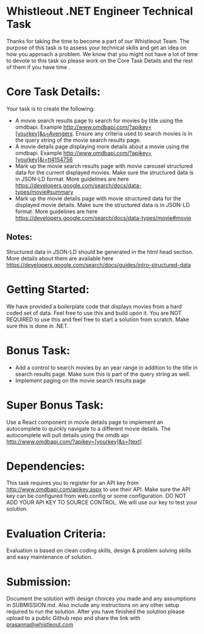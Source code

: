 Whistleout .NET Engineer Technical Task
=======================================
Thanks for taking the time to become a part of our Whistleout Team. The purpose of this task is to assess your technical skills and get an idea on how you approach a problem. We know that you might not have a lot of time to devote to this task so please work on the Core Task Details and the rest of them if you have time .

# Core Task Details:
Your task is to create the following:
* A movie search results page to search for movies by title using the omdbapi. Example  http://www.omdbapi.com/?apikey=[yourkey]&s=Avengers. Ensure any criteria used to search movies is in the query string of the movie search results page.
* A movie details page displaying more details about a movie using the omdbapi. Example http://www.omdbapi.com/?apikey=[yourkey]&i=tt4154756
* Mark up the movie search results page with movie carousel structured data for the current displayed movies. Make sure the structured data is in JSON-LD format. More guidelines are here https://developers.google.com/search/docs/data-types/movie#summary
* Mark up the movie details page with movie structured data for the displayed movie details. Make sure the structured data is in JSON-LD format. More guidelines are here https://developers.google.com/search/docs/data-types/movie#movie

## Notes:
Structured data in JSON-LD should be generated in the html head section. More details about them are available here https://developers.google.com/search/docs/guides/intro-structured-data

# Getting Started:
We have provided a boilerplate code that displays movies from a hard coded set of data. Feel free to use this and build upon it. You are NOT REQUIRED to use this and feel free to start a solution from scratch. Make sure this is done in .NET.

# Bonus Task:
* Add a control to search movies by an year range in addition to the title in search results page. Make sure this is part of the query string as well.
* Implement paging on the movie search results page

# Super Bonus Task:
Use a React component in movie details page to implement an autocomplete to quickly navigate to a different movie details. The autocomplete will pull details using the omdb api http://www.omdbapi.com/?apikey=[yourkey]&s=[text]

# Dependencies:
This task requires you to register for an API key from http://www.omdbapi.com/apikey.aspx to use their API. Make sure the API key can be configured from web.config or some configuration. DO NOT ADD YOUR API KEY TO SOURCE CONTROL. We will use our key to test your solution.

# Evaluation Criteria:
Evaluation is based on clean coding skills, design & problem solving skills and easy maintenance of solution.

# Submission:
Document the solution with design choices you made and any assumptions in SUBMISSION.md. Also include any instructions on any other setup required to run the solution.
After you have finished the solution please upload to a public Github repo and share the link with prasanna@whistleout.com
